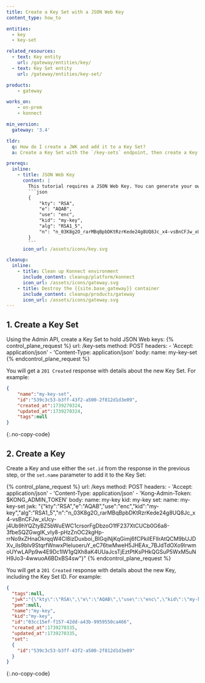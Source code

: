 ```yaml
---
title: Create a Key Set with a JSON Web Key
content_type: how_to

entities: 
  - key
  - key-set

related_resources:
  - text: Key entity
    url: /gateway/entities/key/
  - text: Key Set entity
    url: /gateway/entities/key-set/

products:
    - gateway

works_on:
    - on-prem
    - konnect

min_version:
  gateway: '3.4'

tldr:
  q: How do I create a JWK and add it to a Key Set?
  a: Create a Key Set with the `/key-sets` endpoint, then create a Key and configure the `set.id` or `set.name` parameter to point to the Key Set.

prereqs:
  inline:
    - title: JSON Web Key
      content: |
        This tutorial requires a JSON Web Key. You can generate your own or use this one for testing:
        ```json
        {
            "kty": "RSA",
            "e": "AQAB",
            "use": "enc",
            "kid": "my-key",
            "alg": "RSA1_5",
            "n": "n_03K8g2O_rarMBqBpbDKtRzrKede24g8UQ8Jc_x4-vsBnCFJw_xUcy-j4Ub9hYQZtyBZ5bWuEWC1crsorFgDbzoO1fF237XtCUCb0G6a8-3fbeSQZGwglK_vIy8-pHzZnOC2kgHp-rrNo9xZHnaOkrqqW4CI8izDuxboi_BlGqiNjKqGimj6fCPkiIEFlIrAtQCM9bUJDXv_iIs9blv9StqrfWnwxPIeIuoeruY_eC76twMweH5JHEAx_7BJdTdOXo9lrwmoUYwLAPp9w4E9Dc1lW1gQXh8aK4UUaJcsTjEztPtKsPHkQGSuP5WxM5uNH9Jo3-4wwuoA6BDxBS4sw"
        }
        ```
      icon_url: /assets/icons/key.svg

cleanup:
  inline:
    - title: Clean up Konnect environment
      include_content: cleanup/platform/konnect
      icon_url: /assets/icons/gateway.svg
    - title: Destroy the {{site.base_gateway}} container
      include_content: cleanup/products/gateway
      icon_url: /assets/icons/gateway.svg
---
```


## 1. Create a Key Set
Using the Admin API, create a Key Set to hold JSON Web keys:
{% control_plane_request %}
  url: /key-sets
  method: POST
  headers:
      - 'Accept: application/json'
      - 'Content-Type: application/json'
  body:
      name: my-key-set
{% endcontrol_plane_request %}

You will get a `201 Created` response with details about the new Key Set. For example:

```json
{
    "name":"my-key-set",
    "id":"539c3c53-b3ff-43f2-a500-2f812d1d3e09",
    "created_at":1739270324,
    "updated_at":1739270324,
    "tags":null
}
```
{:.no-copy-code}

## 2. Create a Key

Create a Key and use either the `set.id` from the response in the previous step, or the `set.name` parameter to add it to the Key Set:

{% control_plane_request %}
  url: /keys
  method: POST
  headers:
      - 'Accept: application/json'
      - 'Content-Type: application/json'
      - 'Kong-Admin-Token: $KONG_ADMIN_TOKEN'
  body:
      name: my-key
      kid: my-key
      set:
        name: my-key-set
      jwk: "{\"kty\":\"RSA\",\"e\":\"AQAB\",\"use\":\"enc\",\"kid\":\"my-key\",\"alg\":\"RSA1_5\",\"n\":\"n_03K8g2O_rarMBqBpbDKtRzrKede24g8UQ8Jc_x4-vsBnCFJw_xUcy-j4Ub9hYQZtyBZ5bWuEWC1crsorFgDbzoO1fF237XtCUCb0G6a8-3fbeSQZGwglK_vIy8-pHzZnOC2kgHp-rrNo9xZHnaOkrqqW4CI8izDuxboi_BlGqiNjKqGimj6fCPkiIEFlIrAtQCM9bUJDXv_iIs9blv9StqrfWnwxPIeIuoeruY_eC76twMweH5JHEAx_7BJdTdOXo9lrwmoUYwLAPp9w4E9Dc1lW1gQXh8aK4UUaJcsTjEztPtKsPHkQGSuP5WxM5uNH9Jo3-4wwuoA6BDxBS4sw\"}"
{% endcontrol_plane_request %}

You will get a `201 Created` response with details about the new Key, including the Key Set ID. For example:

```json
{
  "tags":null,
  "jwk":"{\"kty\":\"RSA\",\"e\":\"AQAB\",\"use\":\"enc\",\"kid\":\"my-key\",\"alg\":\"RSA1_5\",\"n\":\"n_03K8g2O_rarMBqBpbDKtRzrKede24g8UQ8Jc_x4-vsBnCFJw_xUcy-j4Ub9hYQZtyBZ5bWuEWC1crsorFgDbzoO1fF237XtCUCb0G6a8-3fbeSQZGwglK_vIy8-pHzZnOC2kgHp-rrNo9xZHnaOkrqqW4CI8izDuxboi_BlGqiNjKqGimj6fCPkiIEFlIrAtQCM9bUJDXv_iIs9blv9StqrfWnwxPIeIuoeruY_eC76twMweH5JHEAx_7BJdTdOXo9lrwmoUYwLAPp9w4E9Dc1lW1gQXh8aK4UUaJcsTjEztPtKsPHkQGSuP5WxM5uNH9Jo3-4wwuoA6BDxBS4sw\"}",
  "pem":null,
  "name":"my-key",
  "kid":"my-key",
  "id":"03cc15ef-f157-42dd-a43b-9959550ca466",
  "created_at":1739270335,
  "updated_at":1739270335,
  "set":
  {
    "id":"539c3c53-b3ff-43f2-a500-2f812d1d3e09"
  }
}
```
{:.no-copy-code}